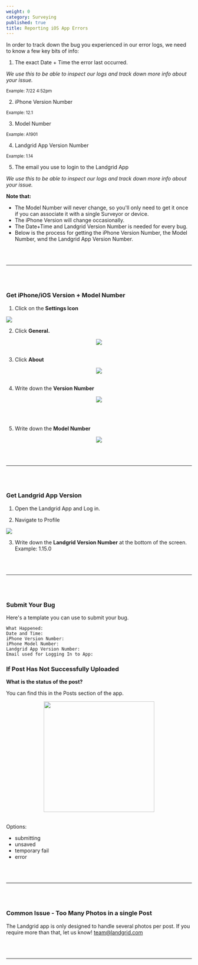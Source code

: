 ```yaml
---
weight: 0
category: Surveying
published: true
title: Reporting iOS App Errors
---
```


In order to track down the bug you experienced in our error logs, we need to know a few key bits of info:

1) The exact Date + Time the error last occurred.

_We use this to be able to inspect our logs and track down more info about your issue._

<small>Example: 7/22 4:52pm</small>

2) iPhone Version Number

<small>Example: 12.1</small>

3) Model Number 

<small>Example: A1901</small>

4) Landgrid App Version Number

<small>Example: 1.14</small>

5) The email you use to login to the Landgrid App

_We use this to be able to inspect our logs and track down more info about your issue._


**Note that:**

- The Model Number will never change, so you'll only need to get it once if you can associate it     with a single Surveyor or device.
- The iPhone Version will change occasionally.
- The Date+Time and Landgrid Version Number is needed for every bug.
- Below is the process for getting the iPhone Version Number, the Model Number, wnd the Landgrid App Version Number.

<br><br>

----

<br><br>

### Get iPhone/iOS Version + Model Number

1) Click on the **Settings Icon**

<img src="{{site.baseurl}}/img/ios_settings.png">


2) Click **General.**


<center>

<img src="{{site.baseurl}}/img/ios_model_1.png">
<br><br>

</center>

3) Click **About**


<center>

<img src="{{site.baseurl}}/img/ios_model_2.png">
<br><br>

</center>


4) Write down the **Version Number**


<center>

<img src="{{site.baseurl}}/img/ios_model_3.png">

<br><br>
</center>


5) Write down the **Model Number**


<center>

<img src="{{site.baseurl}}/img/ios_model_4.png">

</center>

<br><br>

----

<br><br>

### Get Landgrid App Version


1) Open the Landgrid App and Log in.

2) Navigate to Profile
<img src="{{site.baseurl}}/img/profile_icon.png">

3) Write down the **Landgrid Version Number** at the bottom of the screen. Example: 1.15.0

<br><br>

----

<br><br>

### Submit Your Bug

Here's a template you can use to submit your bug.


```
What Happened:
Date and Time:
iPhone Version Number:
iPhone Model Number:
Landgrid App Version Number:
Email used for Logging In to App:
```




### If Post Has Not Successfully Uploaded

**What is the status of the post?** 

You can find this in the Posts section of the app.

<center>
<img width=300 src="{{site.baseurl}}/img/issue-post-submitted.png">
<br><br>
</center>

Options:

- submitting
- unsaved
- temporary fail
- error




<br><br>

----

<br><br>

### Common Issue - Too Many Photos in a single Post

The Landgrid app is only designed to handle several photos per post. If you require more than that, let us know! team@landgrid.com

<br><br>

----

<br><br>
